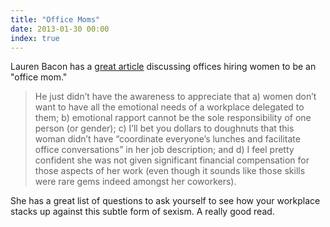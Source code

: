 ```yaml
---
title: "Office Moms"
date: 2013-01-30 00:00
index: true
---
```


Lauren Bacon has a [great article](http://qz.com/47154/tech-companies-stop-hiring-women-to-be-the-office-mom/) discussing offices hiring women to be an "office mom."

> He just didn’t have the awareness to appreciate that a) women don’t want to have all the emotional needs of a workplace delegated to them; b) emotional rapport cannot be the sole responsibility of one person (or gender); c) I’ll bet you dollars to doughnuts that this woman didn’t have “coordinate everyone’s lunches and facilitate office conversations” in her job description; and d) I feel pretty confident she was not given significant financial compensation for those aspects of her work (even though it sounds like those skills were rare gems indeed amongst her coworkers).

She has a great list of questions to ask yourself to see how your workplace stacks up against this subtle form of sexism. A really good read.

<!-- more -->
